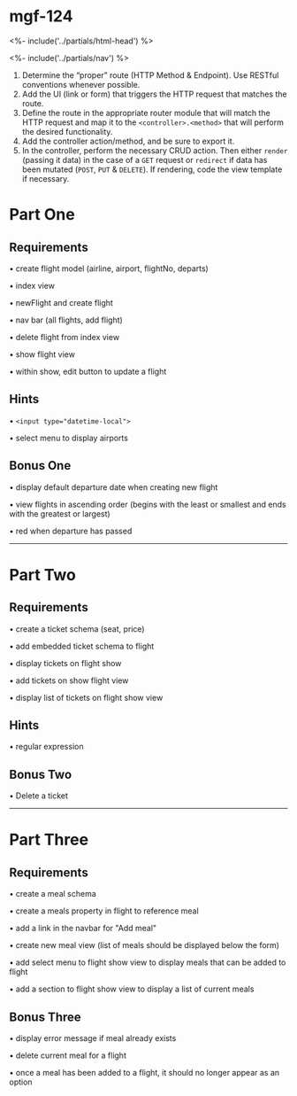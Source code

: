 # mgf-124

<%- include('../partials/html-head') %>
<link rel="stylesheet" href="/stylesheets/movies/edit.css" />
<%- include('../partials/nav') %>

1. Determine the “proper” route (HTTP Method & Endpoint). Use RESTful conventions whenever possible.
2. Add the UI (link or form) that triggers the HTTP request that matches the route.
3. Define the route in the appropriate router module that will match the HTTP request and map it to the `<controller>.<method>` that will perform the desired functionality.
4. Add the controller action/method, and be sure to export it.
5. In the controller, perform the necessary CRUD action. Then either `render` (passing it data) in the case of a `GET` request or `redirect` if data has been mutated (`POST`, `PUT` & `DELETE`). If rendering, code the view template if necessary.

# Part One

## Requirements

• create flight model (airline, airport, flightNo, departs)

• index view

• newFlight and create flight

• nav bar (all flights, add flight)

• delete flight from index view

• show flight view

• within show, edit button to update a flight

## Hints

• `<input type="datetime-local">`

• select menu to display airports


## Bonus One

• display default departure date when creating new flight

• view flights in ascending order (begins with the least or smallest and ends with the greatest or largest)

• red when departure has passed

---

# Part Two

## Requirements

• create a ticket schema (seat, price)

• add embedded ticket schema to flight

• display tickets on flight show

• add tickets on show flight view

• display list of tickets on flight show view

## Hints

• regular expression


## Bonus Two

• Delete a ticket

---

# Part Three

## Requirements

• create a meal schema

• create a meals property in flight to reference meal

• add a link in the navbar for "Add meal"

• create new meal view (list of meals should be displayed below the form)

• add select menu to flight show view to display meals that can be added to flight

• add a section to flight show view to display a list of current meals

## Bonus Three

• display error message if meal already exists

• delete current meal for a flight

• once a meal has been added to a flight, it should no longer appear as an option








